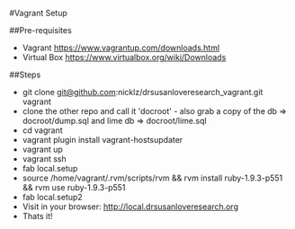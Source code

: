 #Vagrant Setup

##Pre-requisites
* Vagrant https://www.vagrantup.com/downloads.html
* Virtual Box https://www.virtualbox.org/wiki/Downloads

##Steps
* git clone git@github.com:nicklz/drsusanloveresearch_vagrant.git vagrant
* clone the other repo and call it 'docroot' - also grab a copy of the db => docroot/dump.sql and lime db => docroot/lime.sql
* cd vagrant
* vagrant plugin install vagrant-hostsupdater
* vagrant up
* vagrant ssh
* fab local.setup
* source /home/vagrant/.rvm/scripts/rvm && rvm install ruby-1.9.3-p551 && rvm use ruby-1.9.3-p551
* fab local.setup2
* Visit in your browser: http://local.drsusanloveresearch.org
* Thats it!